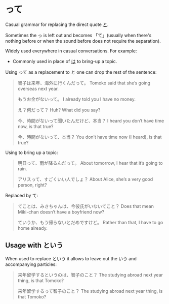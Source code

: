 # って

Casual grammar for replacing the direct quote [と](quoting).  

Sometimes the っ is left out and becomes 「て」(usually when there's nothing before or when the sound before does not require the separation).

Widely used everywhere in casual conversations. For example:
- Commonly used in place of [は](は) to bring-up a topic.

Using って as a replacement to と one can drop the rest of the sentence:

> 智子は来年、海外に行くんだって。
> Tomoko said that she’s going overseas next year.
> 
> もうお金がないって。
> I already told you I have no money.
> 
> え？何だって？
> Huh? What did you say?
> 
> 今、時間がないって聞いたんだけど、本当？
> I heard you don’t have time now, is that true?
> 
> 今、時間がないって、本当？
> You don’t have time now (I heard), is that true?

Using to bring up a topic:

> 明日って、雨が降るんだって。
> About tomorrow, I hear that it’s going to rain.
> 
> アリスって、すごくいい人でしょ？
> About Alice, she’s a very good person, right?

Replaced by て:

> てことは、みきちゃんは、今彼氏がいないてこと？
> Does that mean Miki-chan doesn’t have a boyfriend now?
> 
> ていうか、もう帰らないとだめですけど。
> Rather than that, I have to go home already.

## Usage with という

When used to replace という it allows to leave out the いう and accompanying particles:

> 来年留学するというのは、智子のこと？
> The studying abroad next year thing, is that Tomoko?
> 
> 来年留学するって智子のこと？
> The studying abroad next year thing, is that Tomoko?